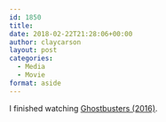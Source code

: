 ```yaml
---
id: 1850
title: 
date: 2018-02-22T21:28:06+00:00
author: claycarson
layout: post
categories: 
  - Media
  - Movie
format: aside
---
```

I finished watching [Ghostbusters (2016)](https://m.imdb.com/title/tt1289401/?ref=m_nv_sr_1).
